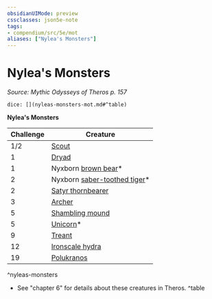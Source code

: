 ```yaml
---
obsidianUIMode: preview
cssclasses: json5e-note
tags:
- compendium/src/5e/mot
aliases: ["Nylea's Monsters"]
---
```

# Nylea's Monsters
*Source: Mythic Odysseys of Theros p. 157* 

`dice: [](nyleas-monsters-mot.md#^table)`

**Nylea's Monsters**

| Challenge | Creature |
|-----------|----------|
| 1/2 | [Scout](b_scout.md) |
| 1 | [Dryad](b_dryad.md) |
| 1 | Nyxborn [brown bear](b_brown-bear.md)* |
| 2 | Nyxborn [saber-toothed tiger](b_saber-toothed-tiger.md)* |
| 2 | [Satyr thornbearer](b_satyr-thornbearer-mot.md) |
| 3 | [Archer](b_archer-mpmm.md) |
| 5 | [Shambling mound](b_shambling-mound.md) |
| 5 | [Unicorn](2.%20GM%20Tools/5eTools%20Compendium%20&%20Rules/z_compendium/bestiary/celestial/b_unicorn.md)* |
| 9 | [Treant](b_treant.md) |
| 12 | [Ironscale hydra](b_ironscale-hydra-mot.md) |
| 19 | [Polukranos](b_polukranos-mot.md) |
^nyleas-monsters

* See "chapter 6" for details about these creatures in Theros.
^table